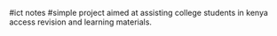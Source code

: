 #ict notes
#simple project aimed at assisting college students in kenya access revision and learning materials.
